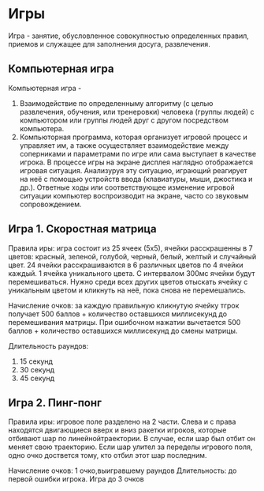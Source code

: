 Игры
=======

Игра - занятие, обусловленное совокупностью определенных правил, приемов и служащее для заполнения досуга, развлечения.

## Компьютерная игра

Компьютерная игра - 
1. Взаимодействие по определенныму алгоритму (с целью развлечения, обучения, или тренеровки) человека (группы людей) с компьютором или группы людей друг с другом посредством компьютера.
2. Компьюторная программа, которая организует игровой процесс и управляет им, а также осуществляет взаимодействие между соперниками и параметрами по игре или сама выступает в качестве игрока. В процессе игры на экране дисплея наглядно отображается игровая ситуация. Анализуруя эту ситуацию, играющий реагирует на неё с помощью устройств ввода (клавиатуры, мыши, джостика и др.). Ответные ходы или соответствующее изменение игровой ситуации компьютер воспроизводит на экране, часто со звуковым сопровождением.

## Игра 1. Скоростная матрица

Правила иры: игра состоит из 25 ячеек (5х5), ячейки расскрашенны в 7 цветов: красный, зеленой, голубой, черный, белый, желтый и случайный цвет. 24 ячейки расскрашиваются в 6 различных цветов по 4 ячейки каждый. 1 ячейка уникального цвета. С интервалом 300мс ячейки будут перемешиваться. Нужно среди всех других цветов отыскать ячейку с уникальным цветом и кликнуть на неё, пока снова не перемешались.

Начисление очков: за каждую правильную кликнутую ячейку тгрок получает 500 баллов + количество оставшихся миллисекунд до перемешивания матрицы. При ошибочном нажатии вычетается 500 баллов + количество оставшихся миллисекунд до смены матрицы.

Длительность раундов:
1. 15 секунд
2. 30 секунд
3. 45 секунд

## Игра 2. Пинг-понг
Правила иры: игровое поле разделено на 2 части. 
Слева и с права находятся двигающиеся вверх и вниз ракетки игроков, которые отбивают шар по линейнойтраектории. В случае, если шар был отбит он меняет свою траекторию. Если шар улител за переделы игрового поля, одно очко доствется тому, кто отбил этот шар последним.   

Начисление очков: 1 очко,выигравшему раундов
Длительность: до первой ошибки игрока. Игра до 3 очков  